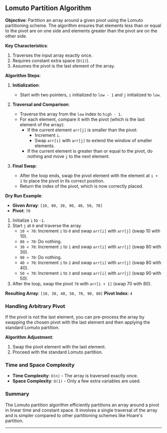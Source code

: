 ## Lomuto Partition Algorithm

**Objective**: 
Partition an array around a given pivot using the Lomuto partitioning scheme. The algorithm ensures that elements less than or equal to the pivot are on one side and elements greater than the pivot are on the other side.

**Key Characteristics**:
1. Traverses the input array exactly once.
2. Requires constant extra space (`O(1)`).
3. Assumes the pivot is the last element of the array.

**Algorithm Steps**:
1. **Initialization**:
   - Start with two pointers, `i` initialized to `low - 1` and `j` initialized to `low`.

2. **Traversal and Comparison**:
   - Traverse the array from the `low` index to `high - 1`.
   - For each element, compare it with the pivot (which is the last element of the array):
     - If the current element `arr[j]` is smaller than the pivot:
       - Increment `i`.
       - Swap `arr[i]` with `arr[j]` to extend the window of smaller elements.
     - If the current element is greater than or equal to the pivot, do nothing and move `j` to the next element.

3. **Final Swap**:
   - After the loop ends, swap the pivot element with the element at `i + 1` to place the pivot in its correct position.
   - Return the index of the pivot, which is now correctly placed.

**Dry Run Example**:

- **Given Array**: `[10, 80, 30, 90, 40, 50, 70]`
- **Pivot**: `70`

1. Initialize `i` to `-1`.
2. Start `j` at `0` and traverse the array.
   - `10 < 70`: Increment `i` to `0` and swap `arr[i]` with `arr[j]` (swap 10 with 10).
   - `80 > 70`: Do nothing.
   - `30 < 70`: Increment `i` to `1` and swap `arr[i]` with `arr[j]` (swap 80 with 30).
   - `90 > 70`: Do nothing.
   - `40 < 70`: Increment `i` to `2` and swap `arr[i]` with `arr[j]` (swap 80 with 40).
   - `50 < 70`: Increment `i` to `3` and swap `arr[i]` with `arr[j]` (swap 90 with 50).
3. After the loop, swap the pivot `70` with `arr[i + 1]` (swap 70 with 80).

**Resulting Array**: `[10, 30, 40, 50, 70, 90, 80]`
**Pivot Index**: `4`

### Handling Arbitrary Pivot

If the pivot is not the last element, you can pre-process the array by swapping the chosen pivot with the last element and then applying the standard Lomuto partition.

**Algorithm Adjustment**:
1. Swap the pivot element with the last element.
2. Proceed with the standard Lomuto partition.

### Time and Space Complexity

- **Time Complexity**: `O(n)` - The array is traversed exactly once.
- **Space Complexity**: `O(1)` - Only a few extra variables are used.

### Summary

The Lomuto partition algorithm efficiently partitions an array around a pivot in linear time and constant space. It involves a single traversal of the array and is simpler compared to other partitioning schemes like Hoare's partition.

---